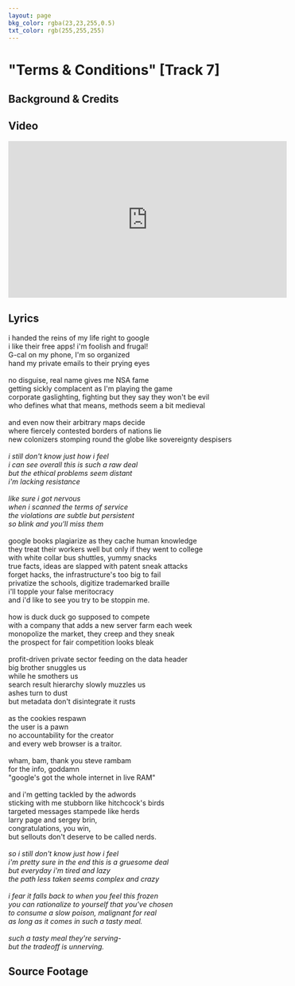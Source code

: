 ```yaml
---
layout: page
bkg_color: rgba(23,23,255,0.5)
txt_color: rgb(255,255,255)
---
```


# "Terms & Conditions" [Track 7]

## Background & Credits

## Video

<div class="embed-responsive embed-responsive-16by9">
  <iframe width="560" height="315" src="https://www.youtube.com/embed/9gA28axxt6E" frameborder="0" allowfullscreen></iframe>
</div>

## Lyrics

i handed the reins of my life right to google<br>
i like their free apps! i'm foolish and frugal!<br>
G-cal on my phone, I'm so organized<br>
hand my private emails to their prying eyes<br>
<br>
no disguise, real name gives me NSA fame<br>
getting sickly complacent as I'm playing the game<br>
corporate gaslighting, fighting but they say they won't be evil<br>
who defines what that means, methods seem a bit medieval<br>
<br>
and even now their arbitrary maps decide<br>
where fiercely contested borders of nations lie<br>
new colonizers stomping round the globe like sovereignty despisers<br>
<br>
<i>i still don't know just how i feel<br>
i can see overall this is such a raw deal<br>
but the ethical problems seem distant<br>
i'm lacking resistance<br>
<br>
like sure i got nervous<br>
when i scanned the terms of service<br>
the violations are subtle but persistent<br>
so blink and you'll miss them<br></i>
<br>
google books plagiarize as they cache human knowledge<br>
they treat their workers well but only if they went to college<br>
with white collar bus shuttles, yummy snacks<br>
true facts, ideas are slapped with patent sneak attacks<br>
forget hacks, the infrastructure's too big to fail<br>
privatize the schools, digitize trademarked braille<br>
i'll topple your false meritocracy<br>
and i'd like to see you try to be stoppin me.<br>
<br>
how is duck duck go supposed to compete<br>
with a company that adds a new server farm each week<br>
monopolize the market, they creep and they sneak<br>
the prospect for fair competition looks bleak<br>
<br>
profit-driven private sector feeding on the data header<br>
big brother snuggles us<br>
while he smothers us<br>
search result hierarchy slowly muzzles us<br>
ashes turn to dust<br>
but metadata don't disintegrate it rusts<br>
<br>
as the cookies respawn<br>
the user is a pawn<br>
no accountability for the creator<br>
and every web browser is a traitor.<br>
<br>
wham, bam, thank you steve rambam<br>
for the info, goddamn<br>
"google's got the whole internet in live RAM"<br>
<br>
and i'm getting tackled by the adwords<br>
sticking with me stubborn like hitchcock's birds<br>
targeted messages stampede like herds<br>
larry page and sergey brin,<br>
congratulations, you win,<br>
but sellouts don't deserve to be called nerds.<br>
<br>
<i>so i still don't know just how i feel<br>
i'm pretty sure in the end this is a gruesome deal<br>
but everyday i'm tired and lazy<br>
the path less taken seems complex and crazy<br>
<br>
i fear it falls back to when you feel this frozen<br>
you can rationalize to yourself that you've chosen<br>
to consume a slow poison, malignant for real<br>
as long as it comes in such a tasty meal.<br><br>
such a tasty meal they're serving-<br>
but the tradeoff is unnerving.</i>

## Source Footage
